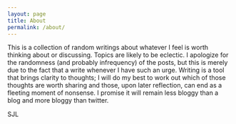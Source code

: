 ```yaml
---
layout: page
title: About
permalink: /about/
---
```


This is a collection of random writings about whatever I feel is worth thinking about or discussing. Topics are likely to be eclectic. I apologize for the randomness (and probably infrequency) of the posts, but this is merely due to the fact that a write whenever I have such an urge. Writing is a tool that brings clarity to thoughts; I will do my best to work out which of those thoughts are worth sharing and those, upon later reflection, can end as a fleeting moment of nonsense. I promise it will remain less bloggy than a blog and more bloggy than twitter.

SJL
